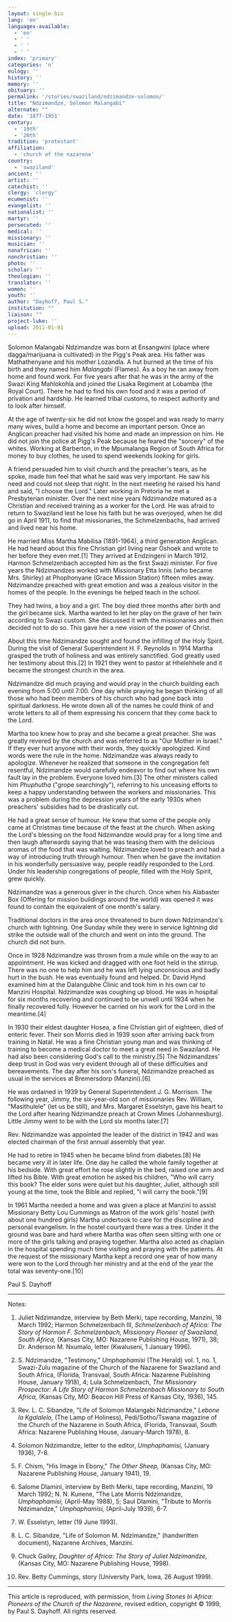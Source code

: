 ```yaml
---
layout: single-bio
lang: 'en'
languages-available:
  - 'en'
  - ' '
  - ' '
  - ' '
index: 'primary'
categories: 'n'
eulogy: ''
history: ''
memory: ''
obituary: ''
permalink: '/stories/swaziland/ndzimandze-solomon/'
title: "Ndzimandze, Solomon Malangabi"
alternate: ""
date: '1877-1951'
century:
  - '19th'
  - '20th'
tradition: 'protestant'
affiliation:
  - 'church of the nazarene'
country:
  - 'swaziland'
ancient: ''
artist: ''
catechist: ''
clergy: 'clergy'
ecumenist: ''
evangelist: ''
nationalist: ''
martyr: ''
persecuted: ''
medical: ''
missionary: ''
musician: ''
nonafrican: ''
nonchristian: ''
photo: ''
scholar: ''
theologian: ''
translator: ''
women: ''
youth: ''
author: "Dayhoff, Paul S."
institution: ""
liaison: ""
project-luke: ''
upload: 2011-01-01
---
```




Solomon Malangabi Ndzimandze was born at Ensangwini (place where dagga/marijuana is cultivated) in the Pigg's Peak area. His father was Mathathenyane and his mother Lozandla. A hut burned at the time of his birth and they named him *Malangabi* (Flames). As a boy he ran away from home and found work. For five years after that he was in the army of the Swazi King Mahlokohla and joined the Lisaka Regiment at Lobamba (the Royal Court). There he had to find his own food and it was a period of privation and hardship. He learned tribal customs, to respect authority and to look after himself.

At the age of twenty-six he did not know the gospel and was ready to marry many wives, build a home and become an important person. Once an Anglican preacher had visited his home and made an impression on him. He did not join the police at Pigg's Peak because he feared the "sorcery" of the whites. Working at Barberton, in the Mpumalanga Region of South Africa for money to buy clothes, he used to spend weekends looking for girls.

A friend persuaded him to visit church and the preacher's tears, as he spoke, made him feel that what he said was very important. He saw his need and could not sleep that night. In the next meeting he raised his hand and said, "I choose the Lord." Later working in Pretoria he met a Presbyterian minister. Over the next nine years Ndzimandze matured as a Christian and received training as a worker for the Lord. He was afraid to return to Swaziland lest he lose his faith but he was overjoyed, when he did go in April 1911, to find that missionaries, the Schmelzenbachs, had arrived and lived near his home.

He married Miss Martha Mabilisa (1891-1964), a third generation Anglican. He had heard about this fine Christian girl living near Oshoek and wrote to her before they even met.[1]  They arrived at Endzingeni in March 1912. Harmon Schmelzenbach accepted him as the first Swazi minister. For five years the Ndzimandzes worked with Missionary Etta Innis (who became Mrs. Shirley) at Phophonyane (Grace Mission Station) fifteen miles away. Ndzimandze preached with great emotion and was a zealous visitor in the homes of the people. In the evenings he helped teach in the school.

They had twins, a boy and a girl.  The boy died three months after birth and the girl became sick. Martha wanted to let her play on the grave of her twin according to Swazi custom. She discussed it with the missionaries and then decided not to do so. This gave her a new vision of the power of Christ.

About this time Ndzimandze sought and found the infilling of the Holy Spirit. During the visit of General Superintendent H. F. Reynolds in 1914 Martha grasped the truth of holiness and was entirely sanctified. God greatly used her testimony about this.[2]  In 1921 they went to pastor at Hhelehhele and it became the strongest church in the area.

Ndzimandze did much praying and would pray in the church building each evening from 5:00 until 7:00. One day while praying he began thinking of all those who had been members of his church who had gone back into spiritual darkness. He wrote down all of the names he could think of and wrote letters to all of them expressing his concern that they come back to the Lord.

Martha too knew how to pray and she became a great preacher. She was greatly revered by the church and was referred to as "Our Mother in Israel." If they ever hurt anyone with their words, they quickly apologized. Kind words were the rule in the home.  Ndzimandze was always ready to apologize. Whenever he realized that someone in the congregation felt resentful, Ndzimandze would carefully endeavor to find out where his own fault lay in the problem. Everyone loved him.[3]  The other ministers called him *Phuphutha* ("grope searchingly"), referring to his unceasing efforts to keep a happy understanding between the workers and missionaries. This was a problem during the depression years of the early 1930s when preachers' subsidies had to be drastically cut.

He had a great sense of humour. He knew that some of the people only came at Christmas time because of the feast at the church. When asking the Lord's blessing on the food Ndzimandze would pray for a long time and then laugh afterwards saying that he was teasing them with the delicious aromas of the food that was waiting.  Ndzimandze loved to preach and had a way of introducing truth through humour. Then when he gave the invitation in his wonderfully persuasive way, people readily responded to the Lord. Under his leadership congregations of people, filled with the Holy Spirit, grew quickly.

Ndzimandze was a generous giver in the church. Once when his Alabaster Box (Offering for mission buildings around the world) was opened it was found to contain the equivalent of one month's salary.

Traditional doctors in the area once threatened to burn down Ndzimandze's church with lightning. One Sunday while they were in service lightning did strike the outside wall of the church and went on into the ground. The church did not burn.

Once in 1928 Ndzimandze was thrown from a mule while on the way to an appointment. He was kicked and dragged with one foot held in the stirrup. There was no one to help him and he was left lying unconscious and badly hurt in the bush. He was eventually found and helped. Dr. David Hynd examined him at the Dalangubhe Clinic and took him in his own car to Manzini Hospital. Ndzimandze was coughing up blood. He was in hospital for six months recovering and continued to be unwell until 1934 when he finally recovered fully. However he carried on his work for the Lord in the meantime.[4]

In 1930 their eldest daughter Hosea, a fine Christian girl of eighteen, died of enteric fever. Their son Morris died in 1939 soon after arriving back from training in Natal. He was a fine Christian young man and was thinking of training to become a medical doctor to meet a great need in Swaziland. He had also been considering God's call to the ministry.[5]  The Ndzimandzes' deep trust in God was very evident through all of these difficulties and bereavements. The day after his son's funeral, Ndzimandze preached as usual in the services at Bremersdorp (Manzini).[6]

He was ordained in 1939 by General Superintendent J. G. Morrison. The following year, Jimmy, the six-year-old son of missionaries Rev. William, "Masithulele" (let us be still), and Mrs. Margaret Esselstyn, gave his heart to the Lord after hearing Ndzimandze preach at Crown Mines (Johannesburg). Little Jimmy went to be with the Lord six months later.[7]

Rev. Ndzimandze was appointed the leader of the district in 1942 and was elected chairman of the first annual assembly that year.

He had to retire in 1945 when he became blind from diabetes.[8]  He became very ill in later life. One day he called the whole family together at his bedside. With great effort he rose slightly in the bed, raised one arm and lifted his Bible. With great emotion he asked his children, "Who will carry this book? The elder sons were quiet but his daughter, Juliet, although still young at the time, took the Bible and replied, "I will carry the book."[9]

In 1961 Martha needed a home and was given a place at Manzini to assist Missionary Betty Lou Cummings as Matron of the work girls' hostel (with about one hundred girls)   Martha undertook to care for the discipline and personal evangelism.  In the hostel courtyard there was a tree.  Under it the ground was bare and hard where Martha was often seen sitting with one or more of the girls talking and praying together.  Martha also acted as chaplain in the hospital spending much time visiting and praying with the patients.  At the request of the missionary Martha kept a record one year of how many were won to the Lord through her ministry and at the end of the year the total was seventy-one.[10]

Paul S. Dayhoff

---
Notes:

1. Juliet Ndzimandze, interview by Beth Merki, tape recording, Manzini, 18 March 1992; Harmon Schmelzenbach III, *Schmelzenbach of Africa: The Story of Harmon F. Schmelzenbach, Missionary Pioneer of Swaziland, South Africa,* (Kansas City, MO: Nazarene Publishing House, 1971), 38; Dr. Anderson M. Nxumalo, letter (Kwaluseni, 1 January 1996).

2. S. Ndzimandze, "Testimony," *Umphaphamisi* (The Herald) vol. 1, no. 1, Swazi-Zulu magazine of the Church of the Nazarene for Swaziland and South Africa, (Florida, Transvaal, South Africa: Nazarene Publishing House, January 1918), 4; Lula Schmelzenbach, *The Missionary Prospector: A Life Story of Harmon Schmelzenbach Missionary to South Africa,* (Kansas City, MO: Beacon Hill Press of Kansas City, 1936), 145.

3. Rev. L. C. Sibandze, "Life of Solomon Malangabi Ndzimandze," *Lebone la Kgalalelo,* (The Lamp of Holiness), Pedi/Sotho/Tswana magazine of the Church of the Nazarene in South Africa, (Florida, Transvaal, South Africa: Nazarene Publishing House, January-March 1978), 8.

4. Solomon Ndzimandze, letter to the editor, *Umphaphamisi,* (January 1936), 7-8.

5. F. Chism, "His Image in Ebony," *The Other Sheep,* (Kansas City, MO: Nazarene Publishing House, January 1941), 19.

6. Salome Dlamini, interview by Beth Merki, tape recording, Manzini, 19 March 1992; N. N. Kunene, "The Late Morris Ndzimandze, *Umphaphamisi,* (April-May 1988), 5; Saul Dlamini, "Tribute to Morris Ndzimandze," *Umphaphamisi,* (April-July 1939), 6-7.

7. W. Esselstyn, letter (19 June 1993).

8. L. C. Sibandze, "Life of Solomon M. Ndzimandze," (handwritten document), Nazarene Archives, Manzini.

9. Chuck Gailey, *Daughter of Africa: The Story of Juliet Ndzimandze,* (Kansas City, MO: Nazarene Publishing House, 1998).

10. Rev. Betty Cummings, story (University Park, Iowa, 26 August 1999).

---

This article is reproduced, with permission, from *Living Stones In Africa: Pioneers of the Church of the Nazarene*, revised edition, copyright &copy; 1999, by Paul S. Dayhoff.  All rights reserved.
